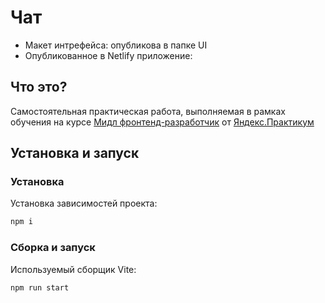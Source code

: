 # Чат

* Макет интрефейса: опубликова в папке UI
* Опубликованное в Netlify приложение: 

## Что это?

Cамостоятельная практическая работа, выполняемая в рамках обучения на курсе [Мидл фронтенд-разработчик](https://praktikum.yandex.ru/middle-frontend/) от [Яндекс.Практикум](https://praktikum.yandex.ru)

## Установка и запуск

### Установка

Установка зависимостей проекта:

```bash
npm i
```

### Сборка и запуск

Используемый сборщик Vite:

```bash
npm run start
```

 
